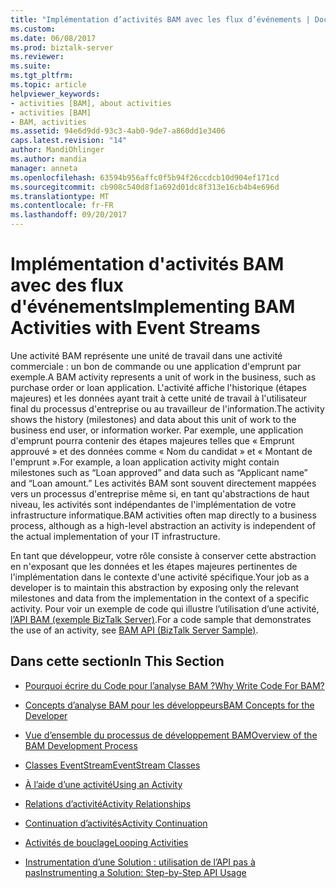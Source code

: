 ```yaml
---
title: "Implémentation d’activités BAM avec les flux d’événements | Documents Microsoft"
ms.custom: 
ms.date: 06/08/2017
ms.prod: biztalk-server
ms.reviewer: 
ms.suite: 
ms.tgt_pltfrm: 
ms.topic: article
helpviewer_keywords:
- activities [BAM], about activities
- activities [BAM]
- BAM, activities
ms.assetid: 94e6d9dd-93c3-4ab0-9de7-a860dd1e3406
caps.latest.revision: "14"
author: MandiOhlinger
ms.author: mandia
manager: anneta
ms.openlocfilehash: 63594b956affc0f5b94f26ccdcb10d904ef171cd
ms.sourcegitcommit: cb908c540d8f1a692d01dc8f313e16cb4b4e696d
ms.translationtype: MT
ms.contentlocale: fr-FR
ms.lasthandoff: 09/20/2017
---
```

# <a name="implementing-bam-activities-with-event-streams"></a><span data-ttu-id="14f12-102">Implémentation d'activités BAM avec des flux d'événements</span><span class="sxs-lookup"><span data-stu-id="14f12-102">Implementing BAM Activities with Event Streams</span></span>
<span data-ttu-id="14f12-103">Une activité BAM représente une unité de travail dans une activité commerciale : un bon de commande ou une application d'emprunt par exemple.</span><span class="sxs-lookup"><span data-stu-id="14f12-103">A BAM activity represents a unit of work in the business, such as purchase order or loan application.</span></span> <span data-ttu-id="14f12-104">L'activité affiche l'historique (étapes majeures) et les données ayant trait à cette unité de travail à l'utilisateur final du processus d'entreprise ou au travailleur de l'information.</span><span class="sxs-lookup"><span data-stu-id="14f12-104">The activity shows the history (milestones) and data about this unit of work to the business end user, or information worker.</span></span> <span data-ttu-id="14f12-105">Par exemple, une application d'emprunt pourra contenir des étapes majeures telles que « Emprunt approuvé » et des données comme « Nom du candidat » et « Montant de l'emprunt ».</span><span class="sxs-lookup"><span data-stu-id="14f12-105">For example, a loan application activity might contain milestones such as “Loan approved” and data such as “Applicant name” and “Loan amount.”</span></span> <span data-ttu-id="14f12-106">Les activités BAM sont souvent directement mappées vers un processus d'entreprise même si, en tant qu'abstractions de haut niveau, les activités sont indépendantes de l'implémentation de votre infrastructure informatique.</span><span class="sxs-lookup"><span data-stu-id="14f12-106">BAM activities often map directly to a business process, although as a high-level abstraction an activity is independent of the actual implementation of your IT infrastructure.</span></span>  
  
 <span data-ttu-id="14f12-107">En tant que développeur, votre rôle consiste à conserver cette abstraction en n'exposant que les données et les étapes majeures pertinentes de l'implémentation dans le contexte d'une activité spécifique.</span><span class="sxs-lookup"><span data-stu-id="14f12-107">Your job as a developer is to maintain this abstraction by exposing only the relevant milestones and data from the implementation in the context of a specific activity.</span></span> <span data-ttu-id="14f12-108">Pour voir un exemple de code qui illustre l’utilisation d’une activité, [l’API BAM (exemple BizTalk Server)](../core/bam-api-biztalk-server-sample.md).</span><span class="sxs-lookup"><span data-stu-id="14f12-108">For a code sample that demonstrates the use of an activity, see [BAM API (BizTalk Server Sample)](../core/bam-api-biztalk-server-sample.md).</span></span>  
  
## <a name="in-this-section"></a><span data-ttu-id="14f12-109">Dans cette section</span><span class="sxs-lookup"><span data-stu-id="14f12-109">In This Section</span></span>  
  
-   [<span data-ttu-id="14f12-110">Pourquoi écrire du Code pour l’analyse BAM ?</span><span class="sxs-lookup"><span data-stu-id="14f12-110">Why Write Code For BAM?</span></span>](../core/why-write-code-for-bam.md)  
  
-   [<span data-ttu-id="14f12-111">Concepts d’analyse BAM pour les développeurs</span><span class="sxs-lookup"><span data-stu-id="14f12-111">BAM Concepts for the Developer</span></span>](../core/bam-concepts-for-the-developer.md)  
  
-   [<span data-ttu-id="14f12-112">Vue d’ensemble du processus de développement BAM</span><span class="sxs-lookup"><span data-stu-id="14f12-112">Overview of the BAM Development Process</span></span>](../core/overview-of-the-bam-development-process.md)  
  
-   [<span data-ttu-id="14f12-113">Classes EventStream</span><span class="sxs-lookup"><span data-stu-id="14f12-113">EventStream Classes</span></span>](../core/eventstream-classes.md)  
  
-   [<span data-ttu-id="14f12-114">À l’aide d’une activité</span><span class="sxs-lookup"><span data-stu-id="14f12-114">Using an Activity</span></span>](../core/using-an-activity.md)  
  
-   [<span data-ttu-id="14f12-115">Relations d’activité</span><span class="sxs-lookup"><span data-stu-id="14f12-115">Activity Relationships</span></span>](../core/activity-relationships.md)  
  
-   [<span data-ttu-id="14f12-116">Continuation d’activités</span><span class="sxs-lookup"><span data-stu-id="14f12-116">Activity Continuation</span></span>](../core/activity-continuation.md)  
  
-   [<span data-ttu-id="14f12-117">Activités de bouclage</span><span class="sxs-lookup"><span data-stu-id="14f12-117">Looping Activities</span></span>](../core/looping-activities.md)  
  
-   [<span data-ttu-id="14f12-118">Instrumentation d’une Solution : utilisation de l’API pas à pas</span><span class="sxs-lookup"><span data-stu-id="14f12-118">Instrumenting a Solution: Step-by-Step API Usage</span></span>](../core/instrumenting-a-solution-step-by-step-api-usage.md)